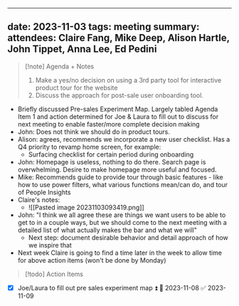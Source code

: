 
---
date: 2023-11-03
tags: meeting
summary: 
attendees: Claire Fang, Mike Deep, Alison Hartle, John Tippet, Anna Lee, Ed Pedini
---

> [!note] Agenda + Notes
> 1. Make a yes/no decision on using a 3rd party tool for interactive product tour for the website
> 2. Discuss the approach for post-sale user onboarding tool.

* Briefly discussed Pre-sales Experiment Map. Largely tabled Agenda Item 1 and action determined for Joe & Laura to fill out to discuss for next meeting to enable faster/more complete decision making
* John: Does not think we should do in product tours.
* Alison: agrees, recommends we incorporate a new user checklist. Has a Q4 priority to revamp home screen, for example:
	* Surfacing checklist for certain period during onboarding
* John: Homepage is useless, nothing to do there. Search page is overwhelming. Desire to make homepage more useful and focused.
* Mike: Recommends guide to provide tour through basic features - like how to use power filters, what various functions mean/can do, and tour of People Insights
* Claire's notes:
	* ![[Pasted image 20231103093419.png]]
* John: "I think we all agree these are things we want users to be able to get to in a couple ways, but we should come to the next meeting with a detailed list of what actually makes the bar and what we will"
	* Next step: document desirable behavior and detail approach of how we inspire that
* Next week Claire is going to find a time later in the week to allow time for above action items (won't be done by Monday)
> [!todo] Action Items

- [x] Joe/Laura to fill out pre sales experiment map ⏫ 📅 2023-11-08 ✅ 2023-11-09
